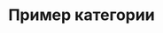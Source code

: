 ---
title: Пример категории
description: Описание категории
image:

# Badge style
style:
    background: "#2a9d8f"
    color: "#fff"
---